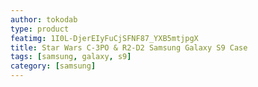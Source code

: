 ```yaml
---
author: tokodab
type: product
featimg: 1I0L-DjerEIyFuCjSFNF87_YXB5mtjpgX
title: Star Wars C-3PO & R2-D2 Samsung Galaxy S9 Case
tags: [samsung, galaxy, s9]
category: [samsung]
---
```

